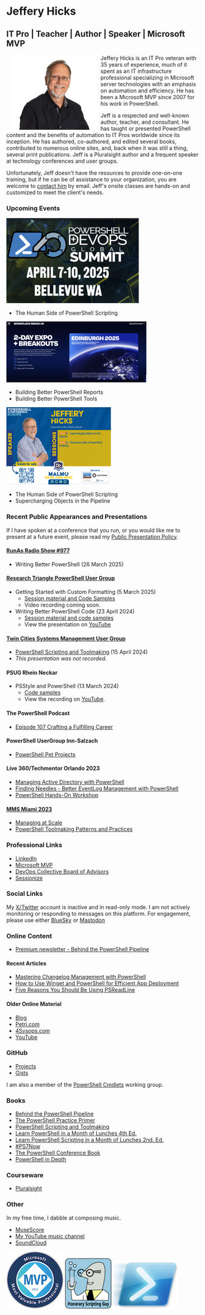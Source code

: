 # Jeffery Hicks

## IT Pro | Teacher | Author | Speaker | Microsoft MVP

<img src='images/jdh-oct2024.png' alt="Jeff Hicks" style="float:left;padding:0px 10px 5px 10px"/>Jeffery Hicks is an IT Pro veteran with 35 years of experience, much of it spent as an IT infrastructure professional specializing in Microsoft server technologies with an emphasis on automation and efficiency. He has been a Microsoft MVP since 2007 for his work in PowerShell.

Jeff is a respected and well-known author, teacher, and consultant. He has taught or presented PowerShell content and the benefits of automation to IT Pros worldwide since its inception. He has authored, co-authored, and edited several books, contributed to numerous online sites, and, back when it was still a thing, several print publications. Jeff is a Pluralsight author and a frequent speaker at technology conferences and user groups.

Unfortunately, Jeff doesn't have the resources to provide one-on-one training, but if he can be of assistance to your organization, you are welcome to [contact him](mailto:jhicks@jdhitsolutions.com?Subject=Hello) by email. Jeff's onsite classes are hands-on and customized to meet the client's needs.

### Upcoming Events

[![PowerShell + DevOps Global Summit 2025](images/pssummit25.png "Checkout the schedule")](https://powershellsummit.org/)

- The Human Side of PowerShell Scripting

[![WorkPlace Ninjas UK](images/eventbanner.png "Register Now!")](https://wpninjas.uk/)

- Building Better PowerShell Reports
- Building Better PowerShell Tools

[![PSConfEU 2025](images/HICKS-social.png "Register Now!")](https://psconfeu.eu/)

- The Human Side of PowerShell Scripting
- Supercharging Objects in the Pipeline

### Recent Public Appearances and Presentations

If I have spoken at a conference that you run, or you would like me to present at a future event, please read my [Public Presentation Policy](https://gist.github.com/jdhitsolutions/d0f1eeae99878a10f8132a44747db47a).

#### [RunAs Radio Show #977](https://runasradio.com/Shows/Show/977)

- Writing Better PowerShell (26 March 2025)

#### [Research Triangle PowerShell User Group](https://www.meetup.com/Research-Triangle-PowerShell-Users-Group/)

- Getting Started with Custom Formatting (5 March 2025)
  - [Session material and Code Samples](https://github.com/jdhitsolutions/PSCustomFormatting)
  - Video recording coming soon.
- Writing Better PowerShell Code (23 April 2024)
  - [Session material and code samples](https://gist.github.com/jdhitsolutions/a2f3a246c929a91e494601fa1c44fa55)
  - View the presentation on [YouTube](https://www.youtube.com/watch?v=WxoO1KJqCxU)

#### [Twin Cities Systems Management User Group](https://tcsmug.org/)

- [PowerShell Scripting and Toolmaking](https://github.com/jdhitsolutions/PSScriptingToolmaking) (15 April 2024)
- *This presentation was not recorded*.

#### PSUG Rhein Neckar

- PSStyle and PowerShell (13 March 2024)
  - [Code samples](https://github.com/jdhitsolutions/PowerShell-with-Style)
  - View the recording on [YouTube](https://www.youtube.com/watch?v=6LySy7rrUO8).

#### The PowerShell Podcast

- [Episode 107 Crafting a Fulfilling Career](https://www.youtube.com/watch?v=5kPqaXb6JjE)

#### PowerShell UserGroup Inn-Salzach

- [PowerShell Pet Projects](https://www.youtube.com/watch?v=9vqTDF3u5l8&t=1s)

#### Live 360/Techmentor Orlando 2023

- [Managing Active Directory with PowerShell](https://github.com/jdhitsolutions/Techmentor2023-ManagingAD)
- [Finding Needles - Better EventLog Management with PowerShell](https://github.com/jdhitsolutions/Techmentor2023-EventLogMgmt)
- [PowerShell Hands-On Workshop](https://github.com/jdhitsolutions/Techmentor2023-PowerShellHOL)

#### [MMS Miami 2023](https://github.com/jdhitsolutions/MMSMiami-2023)

- [Managing at Scale](https://github.com/jdhitsolutions/MMSMiami-2023/tree/main/ManagingAtScale)
- [PowerShell Toolmaking Patterns and Practices](https://github.com/jdhitsolutions/MMSMiami-2023/tree/main/PSToolMakingPatterns)

### Professional Links

- [LinkedIn](https://www.linkedin.com/in/jefferyhicks/)
- [Microsoft MVP](https://mvp.microsoft.com/en-us/PublicProfile/4000314)
- [DevOps Collective Board of Advisors](https://devopscollective.org/about/)
- [Sessionize](https://sessionize.com/jeff-hicks)

### Social Links

My [X/Twitter](https://x.com/jeffhicks) account is inactive and in read-only mode. I am not actively monitoring or responding to messages on this platform. For engagement, please use either [BlueSky](https://bsky.app/profile/jdhitsolutions.com) or <a rel="me" href="https://techhub.social/@JeffHicks">Mastodon</a>

### Online Content

- [Premium newsletter - Behind the PowerShell Pipeline](https://jdhitsolutions.com/newsletter)

#### Recent Articles

- [Mastering Changelog Management with PowerShell](https://www.scriptrunner.com/en/blog/what-is-a-changelog-and-how-to-manage-it)
- [How to Use Winget and PowerShell for Efficient App Deployment](https://www.scriptrunner.com/en/blog/master-managing-winget-powershell)
- [Five Reasons You Should Be Using PSReadLine](https://www.scriptrunner.com/en/blog/5-reasons-to-use-psreadline)

#### Older Online Material

- [Blog](https://jdhitsolutions.com/blog)
- [Petri.com](https://petri.com/author/jeff-hicks/)
- [4Sysops.com](https://4sysops.com/members/jeffery-hicks/)
- [YouTube](https://www.youtube.com/channel/UC-UCPvmrflWlgHUuT16hr3w)

### GitHub

- [Projects](https://github.com/jdhitsolutions)
- [Gists](https://gist.github.com/jdhitsolutions)

I am also a member of the [PowerShell Cmdlets](https://github.com/PowerShell/PowerShell/blob/master/docs/community/working-group-definitions.md#cmdlets-and-modules) working group.

### Books

- [Behind the PowerShell Pipeline](https://jdhitsolutions.com/yourls/psbehind)
- [The PowerShell Practice Primer](https://jdhitsolutions.com/yourls/psprimer)
- [PowerShell Scripting and Toolmaking](https://jdhitsolutions.com/yourls/pstoolmaking)
- [Learn PowerShell in a Month of Lunches 4th Ed.](https://www.manning.com/books/learn-powershell-in-a-month-of-lunches?a_aid=jdhit&chan=code1)
- [Learn PowerShell Scripting in a Month of Lunches 2nd. Ed.](https://www.manning.com/books/learn-powershell-scripting-in-a-month-of-lunches-second-edition?a_aid=jdhit&chan=code1&a_aid=jdhit&chan=code1)
- [#PS7Now](https://leanpub.com/ps7now)
- [The PowerShell Conference Book](https://leanpub.com/powershell-conference-book)
- [PowerShell in Depth](https://www.manning.com/books/powershell-in-depth-second-edition)

### Courseware

- [Pluralsight](https://pluralsight.pxf.io/qbR6n)

### Other

In my free time, I dabble at composing music.

- [MuseScore](https://musescore.com/user/26698536)
- [My YouTube music channel](https://www.youtube.com/channel/UCQgbzJeDQm3zvuHz13UMwZA)
- [SoundCloud](https://soundcloud.com/jhicks61)

[![MVP](images/2023-microsoft-most-valuable-professional-mvp-150x150.png "View my MVP profile")](https://mvp.microsoft.com/en-US/MVP/profile/58fe8fa8-3c9a-e411-93f2-9cb65495d3c4) ![honorary scripting guy](images/Honorary-Scripting-Guy_medium.png) ![PowerShell](images/Windows_PowerShell_icon.png)
